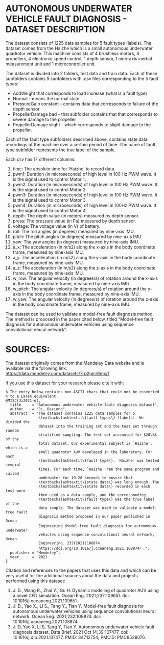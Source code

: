 # AUTONOMOUS UNDERWATER VEHICLE FAULT DIAGNOSIS - DATASET DESCRIPTION

The dataset consists of 1225 data samples for 5 fault types (labels).
The dataset comes from the Haizhe which is a small autonomous underwater quadrotor vehicle. This machine consists of 4 brushless motors, 4 propellers, 4 electronic speed control, 1 depth sensor, 1 nine-axis inertial measurement unit and 1 microcontroller unit.

The dataset is divided into 2 folders, test data and train data. Each of these subfolders contains 5 sunfolders with .csv files corresponding to the 5 fault types:
- AddWeight that corresponds to load increase (what is a fault type)
- Normal - means the normal state
- PressureGain constant - contains data that corresponds to failure of the depth sensor
- PropellerDamage bad - that subfolder contains that that corresponds to severe damage to the propeller
- PropellerDamage slight - which corresponds to slight damage to the propeller.

Each of the fault type subfolders described above, contains state data recordings of the machine over a certain period of time. The name of fault type subfolder represents the true label of the sample.

Each csv has 17 different columns:
1. time: The absolute time for ‘Haizhe’ to record data.
2. pwm1: Duration (in microseconds) of high level in 100 Hz PWM wave. It is the signal used to control Motor 1.
3. pwm2: Duration (in microseconds) of high level in 100 Hz PWM wave. It is the signal used to control Motor 2.
4. pwm3: Duration (in microseconds) of high level in 100 Hz PWM wave. It is the signal used to control Motor 3.
5. pwm4: Duration (in microseconds) of high level in 100Hz PWM wave. It is the signal used to control Motor 4.
6. depth: The depth value (in meters) measured by depth sensor.
7. press: The pressure value (in Pa) measured by depth sensor.
8. voltage: The voltage value (in V) of battery.
9. roll: The roll angles (in degrees) measured by nine-axis IMU.
10. pitch: The pitch angles (in degrees) measured by nine-axis IMU.
11. yaw: The yaw angles (in degrees) measured by nine-axis IMU.
12. a_x: The acceleration (in m/s2) along the x-axis in the body coordinate frame, measured by nine-axis IMU.
13. a_y: The acceleration (in m/s2) along the y-axis in the body coordinate frame, measured by nine-axis IMU.
14. a_z: The acceleration (in m/s2) along the z-axis in the body coordinate frame, measured by nine-axis IMU.
15. w_row: The angular velocity (in degrees/s) of rotation around the x-axis in the body coordinate frame, measured by nine-axis IMU.
16. w_pitch: The angular velocity (in degrees/s) of rotation around the y-axis in the body coordinate frame, measured by nine-axis IMU.
17. w_yaw: The angular velocity (in degrees/s) of rotation around the z-axis in the body coordinate frame, measured by nine-axis IMU.

The dataset can be used to validate a model-free fault diagnosis method.  The method is proposed in the paper cited below, titled "Model-free fault diagnosis for autonomous underwater vehicles using sequence convolutional neural network".

# SOURCES:

The dataset originally comes from the Mendeley Data website and is available via the following link: https://data.mendeley.com/datasets/7rp2pmr6mx/1

If you use this dataset for your research please cite it with:

~~~
% The entry below contains non-ASCII chars that could not be converted
% to a LaTeX equivalent.
@MISC{Ji2021-qt,
  title     = "Autonomous underwater vehicle fault diagnosis dataset",
  author    = "Ji, Daxiong",
  abstract  = "The dataset contains 1225 data samples for 5
               \textbackslashtextit\{fault types\} (labels). We divided the
               dataset into the training set and the test set through random
               stratified sampling. The test set accounted for $20\%$ of the
               total dataset. Our experimental subject is `Haizhe', which is a
               small quadrotor AUV developed in the laboratory. For each
               \textbackslashtextit\{fault type\}, `Haizhe' was tested several
               times. For each time, `Haizhe' ran the same program and sailed
               underwater for 10-20 seconds to ensure that
               \textbackslashtextit\{state data\} was long enough. The
               \textbackslashtextit\{state data\} recorded in each test were
               then used as a data sample, and the corresponding
               \textbackslashtextit\{fault type\} was the true label of the
               data sample. The dataset was used to validate a model-free fault
               diagnosis method proposed in our paper published in Ocean
               Engineering（Model-free fault diagnosis for autonomous underwater
               vehicles using sequence convolutional neural network, Ocean
               Engineering. 232(2021)108874.
               https://doi.org/10.1016/j.oceaneng.2021.108874）.",
  publisher = "Mendeley",
  year      =  2021
}
~~~

Citation and references to the papers that uses this data and which can be very useful for the additional sources about the data and projects performed using this dataset:
1. Ji D., Wang R., Zhai Y., Gu H. Dynamic modeling of quadrotor AUV using a novel CFD simulation. Ocean Eng. 2021;237:109651. doi: 10.1016/j.oceaneng.2021.109651.
2. Ji D., Yao X., Li S., Tang Y., Tian Y. Model-free fault diagnosis for autonomous underwater vehicles using sequence convolutional neural network. Ocean Eng. 2021;232:108874. doi: 10.1016/j.oceaneng.2021.108874.
3. Ji D, Yao X, Li S, Tang Y, Tian Y. Autonomous underwater vehicle fault diagnosis dataset. Data Brief. 2021 Oct 14;39:107477. doi: 10.1016/j.dib.2021.107477. PMID: 34712754; PMCID: PMC8529076.